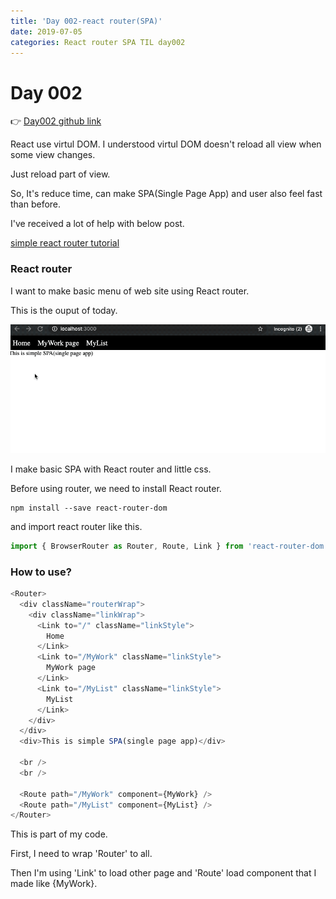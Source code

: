 ```yaml
---
title: 'Day 002-react router(SPA)'
date: 2019-07-05
categories: React router SPA TIL day002
---
```


# Day 002

👉 [Day002 github link](https://github.com/oneybee/100days-of-react/tree/master/day002-react-router)

React use virtul DOM. I understood virtul DOM doesn't reload all view when some view changes.

Just reload part of view.

So, It's reduce time, can make SPA(Single Page App) and user also feel fast than before.

I've received a lot of help with below post.

[simple react router tutorial](https://blog.pshrmn.com/simple-react-router-v4-tutorial/)

### React router

I want to make basic menu of web site using React router.

This is the ouput of today.

![](/assets/day002.gif)

I make basic SPA with React router and little css.

Before using router, we need to install React router.

```
npm install --save react-router-dom
```

and import react router like this.

```javascript
import { BrowserRouter as Router, Route, Link } from 'react-router-dom'
```

### How to use?

```javascript
<Router>
  <div className="routerWrap">
    <div className="linkWrap">
      <Link to="/" className="linkStyle">
        Home
      </Link>
      <Link to="/MyWork" className="linkStyle">
        MyWork page
      </Link>
      <Link to="/MyList" className="linkStyle">
        MyList
      </Link>
    </div>
  </div>
  <div>This is simple SPA(single page app)</div>

  <br />
  <br />

  <Route path="/MyWork" component={MyWork} />
  <Route path="/MyList" component={MyList} />
</Router>
```

This is part of my code.

First, I need to wrap 'Router' to all.

Then I'm using 'Link' to load other page and 'Route' load component that I made like {MyWork}.
